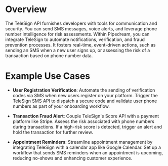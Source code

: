 # Overview

The TeleSign API furnishes developers with tools for communication and security. You can send SMS messages, voice alerts, and leverage phone number intelligence for risk assessments. Within Pipedream, you can integrate TeleSign to automate notifications, verification, and fraud prevention processes. It fosters real-time, event-driven actions, such as sending an SMS when a new user signs up, or assessing the risk of a transaction based on phone number data.

# Example Use Cases

- **User Registration Verification**: Automate the sending of verification codes via SMS when new users register on your platform. Trigger the TeleSign SMS API to dispatch a secure code and validate user phone numbers as part of your onboarding workflow.

- **Transaction Fraud Alert**: Couple TeleSign's Score API with a payment platform like Stripe. Assess the risk associated with phone numbers during transactions. If a high-risk score is detected, trigger an alert and hold the transaction for further review.

- **Appointment Reminders**: Streamline appointment management by integrating TeleSign with a calendar app like Google Calendar. Set up a workflow that sends SMS reminders when an appointment is upcoming, reducing no-shows and enhancing customer experience.
